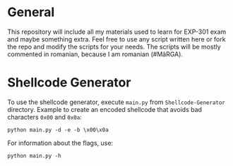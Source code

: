 # General
This repository will include all my materials used to learn for EXP-301 exam and maybe something extra.
Feel free to use any script written here or fork the repo and modify the scripts for your needs. The scripts will be mostly commented in romanian, because I am romanian (#MâRGA).

# Shellcode Generator
To use the shellcode generator, execute `main.py` from `Shellcode-Generator` directory.
Example to create an encoded shellcode that avoids bad characters `0x00` and `0x0a`:
```
python main.py -d -e -b \x00\x0a
```

For information about the flags, use:
```
python main.py -h
```